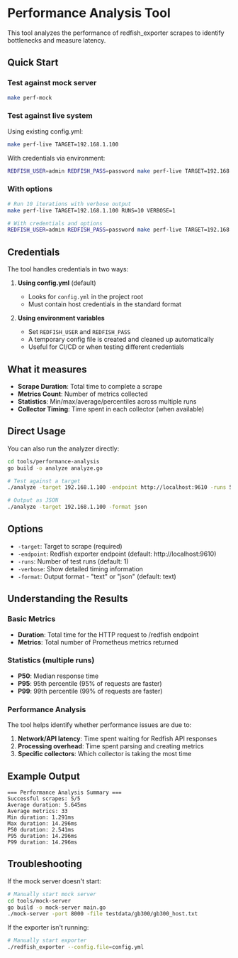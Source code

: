 # Performance Analysis Tool

This tool analyzes the performance of redfish_exporter scrapes to identify bottlenecks and measure latency.

## Quick Start

### Test against mock server
```bash
make perf-mock
```

### Test against live system

Using existing config.yml:
```bash
make perf-live TARGET=192.168.1.100
```

With credentials via environment:
```bash
REDFISH_USER=admin REDFISH_PASS=password make perf-live TARGET=192.168.1.100
```

### With options
```bash
# Run 10 iterations with verbose output
make perf-live TARGET=192.168.1.100 RUNS=10 VERBOSE=1

# With credentials and options
REDFISH_USER=admin REDFISH_PASS=password make perf-live TARGET=192.168.1.100 RUNS=10 VERBOSE=1
```

## Credentials

The tool handles credentials in two ways:

1. **Using config.yml** (default)
   - Looks for `config.yml` in the project root
   - Must contain host credentials in the standard format

2. **Using environment variables**
   - Set `REDFISH_USER` and `REDFISH_PASS`
   - A temporary config file is created and cleaned up automatically
   - Useful for CI/CD or when testing different credentials

## What it measures

- **Scrape Duration**: Total time to complete a scrape
- **Metrics Count**: Number of metrics collected
- **Statistics**: Min/max/average/percentiles across multiple runs
- **Collector Timing**: Time spent in each collector (when available)

## Direct Usage

You can also run the analyzer directly:

```bash
cd tools/performance-analysis
go build -o analyze analyze.go

# Test against a target
./analyze -target 192.168.1.100 -endpoint http://localhost:9610 -runs 5 -verbose

# Output as JSON
./analyze -target 192.168.1.100 -format json
```

## Options

- `-target`: Target to scrape (required)
- `-endpoint`: Redfish exporter endpoint (default: http://localhost:9610)
- `-runs`: Number of test runs (default: 1)
- `-verbose`: Show detailed timing information
- `-format`: Output format - "text" or "json" (default: text)

## Understanding the Results

### Basic Metrics
- **Duration**: Total time for the HTTP request to /redfish endpoint
- **Metrics**: Total number of Prometheus metrics returned

### Statistics (multiple runs)
- **P50**: Median response time
- **P95**: 95th percentile (95% of requests are faster)
- **P99**: 99th percentile (99% of requests are faster)

### Performance Analysis

The tool helps identify whether performance issues are due to:
1. **Network/API latency**: Time spent waiting for Redfish API responses
2. **Processing overhead**: Time spent parsing and creating metrics
3. **Specific collectors**: Which collector is taking the most time

## Example Output

```
=== Performance Analysis Summary ===
Successful scrapes: 5/5
Average duration: 5.645ms
Average metrics: 33
Min duration: 1.291ms
Max duration: 14.296ms
P50 duration: 2.541ms
P95 duration: 14.296ms
P99 duration: 14.296ms
```

## Troubleshooting

If the mock server doesn't start:
```bash
# Manually start mock server
cd tools/mock-server
go build -o mock-server main.go
./mock-server -port 8000 -file testdata/gb300/gb300_host.txt
```

If the exporter isn't running:
```bash
# Manually start exporter
./redfish_exporter --config.file=config.yml
```